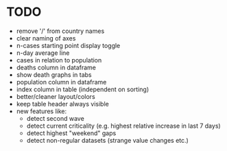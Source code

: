 # TODO

- remove '/' from country names
- clear naming of axes
- n-cases starting point display toggle
- n-day average line
- cases in relation to population
- deaths column in dataframe
- show death graphs in tabs
- population column in dataframe
- index column in table (independent on sorting)
- better/cleaner layout/colors
- keep table header always visible
- new features like:
    - detect second wave
    - detect current criticality (e.g. highest relative increase in last 7 days)
    - detect highest "weekend" gaps
    - detect non-regular datasets (strange value changes etc.)
